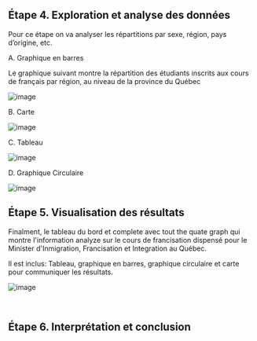 ## Étape 4. Exploration et analyse des données <br>

Pour ce étape on va analyser les répartitions par sexe, région, pays d’origine, etc.<br>

A. Graphique en barres

Le graphique suivant montre la répartition des étudiants inscrits aux cours de français par région, au niveau de la province du Québec

![image](https://github.com/user-attachments/assets/ff71567f-2160-4e74-b2f3-245d12377fef)


B. Carte




![image](https://github.com/user-attachments/assets/e48ca318-0110-42c4-b4ef-2f7d1f71e091)







C. Tableau


![image](https://github.com/user-attachments/assets/6b6d4b10-2b44-4d05-9fc3-f682527501c1)







D. Graphique Circulaire



![image](https://github.com/user-attachments/assets/a58c8139-157e-41ae-937e-ae65cdf2e448)
















## Étape 5. Visualisation des résultats<br>

Finalment, le tableau du bord et complete avec tout the quate graph qui montre l'information analyze sur le cours de francisation dispensé pour le Minister d'Inmigration, Francisation et Integration au Québec.

 Il est inclus: Tableau, graphique en barres, graphique circulaire et carte pour communiquer les résultats.<br>
 

![image](https://github.com/user-attachments/assets/a358091b-a96f-4130-84ec-e8c6738eaa7a)


<br>



## Étape 6. Interprétation et conclusion <br>






